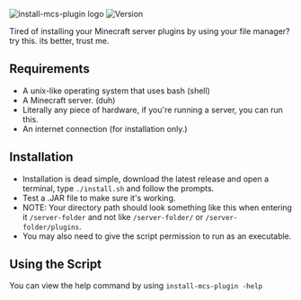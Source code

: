 ![install-mcs-plugin logo](img/imp.png)
![Version](https://img.shields.io/badge/version-1.0-blue?style=for-the-badge)

Tired of installing your Minecraft server plugins by using your file manager? try this. its better, trust me.

## Requirements

  - A unix-like operating system that uses bash (shell) 
  - A Minecraft server. (duh) 
  - Literally any piece of hardware, if you're running a server, you can run this. 
  - An internet connection (for installation only.)
## Installation 
- Installation is dead simple, download the latest release and open a terminal, type `./install.sh` and follow the prompts.
- Test a .JAR file to make sure it's working.
- NOTE: Your directory path should look something like this when entering it `/server-folder` and not like `/server-folder/` or `/server-folder/plugins`.
- You may also need to give the script permission to run as an executable.
## Using the Script 
You can view the help command by using 
`
install-mcs-plugin -help
`
